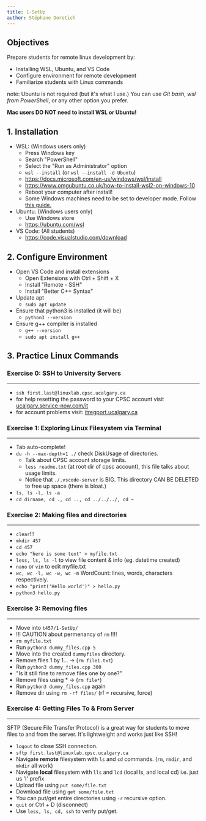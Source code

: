 ```yaml
---
title: 1-SetUp
author: Stéphane Dorotich
---
```


## Objectives
Prepare students for remote linux development by:

- Installing WSL, Ubuntu, and VS Code
- Configure environment for remote development
- Familiarize students with Linux commands

note: Ubuntu is not required (but it's what I use.) You can use *Git bash*, *wsl from PowerShell*, or any other option you prefer.

**Mac users DO NOT need to install WSL or Ubuntu!**

## 1. Installation
- WSL: (Windows users only)
  - Press Windows key
  - Search "PowerShell"
  - Select the "Run as Administrator" option
  - ```wsl --install``` (or ```wsl --install -d Ubuntu```)
  - https://docs.microsoft.com/en-us/windows/wsl/install
  - https://www.omgubuntu.co.uk/how-to-install-wsl2-on-windows-10
  - Reboot your computer after install!
  - Some Windows machines need to be set to developer mode. Follow [this guide.](https://answers.microsoft.com/en-us/insider/forum/all/how-to-enable-the-windows-subsystem-for-linux/16e8f2e8-4a6a-4325-a89a-fd28c7841775)
- Ubuntu: (Windows users only)
  - Use Windows store
  - https://ubuntu.com/wsl
- VS Code: (All students)
  - https://code.visualstudio.com/download

## 2. Configure Environment
- Open VS Code and install extensions
  - Open Extensions with Ctrl + Shift + X
  - Install "Remote - SSH"
  - Install "Better C++ Syntax"
- Update apt
  - ```sudo apt update```
- Ensure that python3 is installed (it will be)
  - ```python3 --version```
- Ensure g++ compiler is installed
  - ```g++ --version```
  - ```sudo apt install g++```

## 3. Practice Linux Commands
### Exercise 0: SSH to University Servers
***
 - ```ssh first.last@linuxlab.cpsc.ucalgary.ca```
  - for help resetting the password to your CPSC account visit [ucalgary.service-now.com/it](https://ucalgary.service-now.com/it?id=kb_article&sys_id=29aedd1bdb3e63c0d1b63ccb7c961963)
  - for account problems visit: [itregport.ucalgary.ca](https://itregport.ucalgary.ca)

### Exercise 1: Exploring Linux Filesystem via Terminal
***
- Tab auto-complete!
- ```du -h --max-depth=1 ./``` check DiskUsage of directories.
  - Talk about CPSC account storage limits.
  - ```less readme.txt``` (at root dir of cpsc account), this file talks about usage limits.
  - Notice that ```./.vscode-server``` is BIG. This directory CAN BE DELETED to free up space (there is bloat.)
- ```ls, ls -l, ls -a```
- ```cd dirname, cd ., cd .., cd ../../../, cd ~```

### Exercise 2: Making files and directories
***
- ```clear```!!!
- ```mkdir 457```
- ```cd 457```
- ```echo "here is some text" > myfile.txt```
- ```less, ls, ls -l``` to view file content & info (eg. datetime created)
- ```nano``` or ```vim``` to edit myfile.txt
- ```wc, wc -l, wc -w, wc -m``` WordCount: lines, words, characters respectively.
- ```echo "print('Hello world')" > hello.py```
- ```python3 hello.py```

### Exercise 3: Removing files
***
- Move into ```t457/1-SetUp/```
- !!! CAUTION about permenancy of ```rm``` !!!!
- ```rm myfile.txt```
- Run ```python3 dummy_files.cpp 5```
- Move into the created ```dummyfiles``` directory.
- Remove files 1 by 1... -> (```rm file1.txt```)
- Run ```python3 dummy_files.cpp 300```
- "Is it still fine to remove files one by one?"
- Remove files using * -> (```rm file*```)
- Run ```python3 dummy_files.cpp``` again
- Remove dir using ```rm -rf files/``` (rf = recursive, force)

### Exercise 4: Getting Files To & From Server
***
SFTP (Secure File Transfer Protocol) is a great way for students to move files to and from the server. It's lightweight and works just like SSH!

- ```logout``` to close SSH connection.
- ```sftp first.last@linuxlab.cpsc.ucalgary.ca```
- Navigate **remote** filesystem with ```ls``` and ```cd``` commands. (```rm```, ```rmdir```, and ```mkdir``` all work)
- Navigate **local** filesystem with ```lls``` and ```lcd``` (local ls, and local cd) i.e. just us 'l' prefix
- Upload file using ```put some/file.txt```
- Download file using ```get some/file.txt```
- You can put/get entire directories using ```-r``` recursive option.
- ```quit``` or Ctrl + D (disconnect)
- Use ```less, ls, cd, ssh``` to verify put/get.
